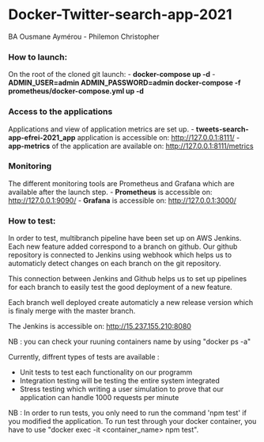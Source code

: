 # Docker-Twitter-search-app-2021

 

BA Ousmane Aymérou - Philemon Christopher

 

### How to launch:

 

On the root of the cloned git launch:
    - __docker-compose up -d__
    - __ADMIN_USER=admin ADMIN_PASSWORD=admin docker-compose -f prometheus/docker-compose.yml up -d__

 

### Access to the applications
Applications and view of application  metrics are set up.
    - __tweets-search-app-efrei-2021_app__ application is accessible on: http://127.0.0.1:8111/
    - __app-metrics__ of the application are available on: http://127.0.0.1:8111/metrics
    
### Monitoring
The different monitoring tools are Prometheus and Grafana which are available after the launch step.
    - __Prometheus__ is accessible on: http://127.0.0.1:9090/
    - __Grafana__ is accessible on: http://127.0.0.1:3000/

 

### How to test:

 

In order to test, multibranch pipeline have been set up on AWS Jenkins. 
Each new feature added correspond to a branch on github. 
Our github repository is connected to Jenkins using webhook which helps us to automaticly detect changes on each branch on the git repository.


This connection between Jenkins and Github helps us to set up pipelines for each branch to easily test the good deployment of a new feature.

 

Each branch well deployed create automaticly a new release version which is finaly merge with the master branch.

 

The Jenkins is accessible on: http://15.237.155.210:8080

 

NB : you can check your ruuning containers name by using "docker ps -a"

 

Currently, diffrent types of tests are available :
- Unit tests to test each functionality on our programm
- Integration testing will be testing the entire system integrated
- Stress testing which writing a user simulation to prove that our application can handle 1000 requests per minute


NB : In order to run tests, you only need to run the command 'npm test' if you modified the application. To run test through your docker container, you have to use "docker exec -it <container_name> npm test".